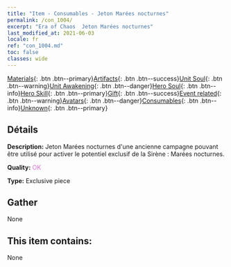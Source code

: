 ```yaml
---
title: "Item - Consumables - Jeton Marées nocturnes"
permalink: /con_1004/
excerpt: "Era of Chaos  Jeton Marées nocturnes"
last_modified_at: 2021-06-03
locale: fr
ref: "con_1004.md"
toc: false
classes: wide
---
```

 [Materials](/ItemsFR/){: .btn .btn--primary}[Artifacts](/ItemsFR/Artifacts/){: .btn .btn--success}[Unit Soul](/ItemsFR/UnitSoul/){: .btn .btn--warning}[Unit Awakening](/ItemsFR/UnitAwakening/){: .btn .btn--danger}[Hero Soul](/ItemsFR/HeroSoul/){: .btn .btn--info}[Hero Skill](/ItemsFR/HeroSkill/){: .btn .btn--primary}[Gift](/ItemsFR/Gift/){: .btn .btn--success}[Event related](/ItemsFR/Events/){: .btn .btn--warning}[Avatars](/ItemsFR/Avatars/){: .btn .btn--danger}[Consumables](/ItemsFR/Consumables/){: .btn .btn--info}[Unknown](/ItemsFR/Unknown/){: .btn .btn--primary}

## Détails
 **Description:** Jeton Marées nocturnes d'une ancienne campagne pouvant être utilisé pour activer le potentiel exclusif de la Sirène : Marées nocturnes.

 **Quality:** <span style="color: #DA70D6">OK</span>

 **Type:** Exclusive piece

## Gather

  None

## This item contains:

  None

